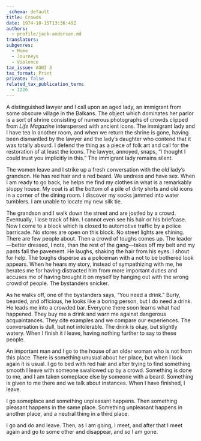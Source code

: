 ```yaml
---
_schema: default
title: Crowds
date: 1974-10-15T13:36:49Z
authors:
  - profile/jack-anderson.md
translators:
subgenres:
  - Home
  - Journeys
  - Violence
tax_issue: AGNI 3
tax_format: Print
private: false
related_tax_publication_term:
  - 1226
---
```


A distinguished lawyer and I call upon an aged lady, an immigrant from some obscure village in the Balkans. The object which dominates her parlor is a sort of shrine consisting of numerous photographs of crowds clipped from *Life Magazine* interspersed with ancient icons. The immigrant lady and I have tea in another room, and when we return the shrine is gone, having been dismantled by the lawyer and the lady’s daughter who contend that it was totally absurd. I defend the thing as a piece of folk art and call for the restoration of at least the icons. The lawyer, annoyed, snaps, “I thought I could trust you implicitly in this.” The immigrant lady remains silent.

The women leave and I strike up a fresh conversation with the old lady’s grandson. He has red hair and a red beard. We undress and have sex. When I am ready to go back, he helps me find my clothes in what is a remarkably sloppy house. My coat is at the bottom of a pile of dirty shirts and old icons in a corner of the dining room. I discover my socks jammed into water tumblers. I am unable to locate my new silk tie.

The grandson and I walk down the street and are jostled by a crowd. Eventually, I lose track of him. I cannot even see his hair or his briefcase. Now I come to a block which is closed to automotive traffic by a police barricade. No stores are open on this block. No street lights are shining. There are few people about. Then a crowd of toughs comes up. The leader—better dressed, I note, than the rest of the gang—takes off my belt and my pants fall the pavement. He laughs, shaking the hair from his eyes. I shout for help. The toughs disperse as a policeman with a not to be bothered look appears. When he hears my story, instead of sympathizing with me, he berates me for having distracted him from more important duties and accuses me of having brought it on myself by hanging out with the wrong crowd of people. The bystanders snicker.

As he walks off, one of the bystanders says, “You need a drink.” Burly, bearded, and officious, he looks like a boring person, but I do need a drink. He leads me into a crowded bar. Everyone there soon learns what had happened. They buy me a drink and warn me against dangerous acquaintances. They cite examples and we compare our experiences. The conversation is dull, but not intolerable. The drink is okay, but slightly watery. When I finish it I leave, having nothing further to say to these people.

An important man and I go to the house of an older woman who is not from this place. There is something unusual about her place, but when I look again it is usual. I go to bed with red hair and after trying to find something smooth I leave with someone swallowed up by a crowd. Something is done to me, and I am taken someplace else by someone with a beard. Something is given to me there and we talk about instances. When I have finished, I leave.

I go someplace and something unpleasant happens. Then something pleasant happens in the same place. Something unpleasant happens in another place, and a neutral thing in a third place.

I go and do and leave. Then, as I am going, I meet, and after that I meet again and go to some other and disappear, and so I am gone.

